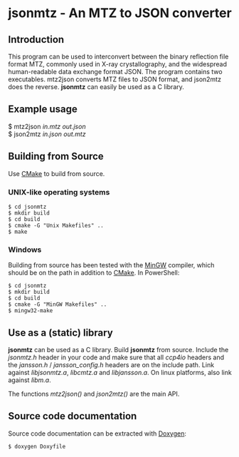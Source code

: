 jsonmtz - An MTZ to JSON converter
==================================

Introduction
------------

This program can be used to interconvert between the binary reflection file
format MTZ, commonly used in X-ray crystallography, and the widespread
human-readable data exchange format JSON. The program contains two executables.
mtz2json converts MTZ files to JSON format, and json2mtz does the reverse.
__jsonmtz__ can easily be used as a C library.

Example usage
-------------
$ mtz2json _in.mtz_ _out.json_  
$ json2mtz _in.json_ _out.mtz_

Building from Source
--------------------
Use [CMake](https://cmake.org/) to build from source.

### UNIX-like operating systems
```shell
$ cd jsonmtz  
$ mkdir build  
$ cd build  
$ cmake -G "Unix Makefiles" ..  
$ make
```

### Windows
Building from source has been tested with the
[MinGW](http://mingw.org/) compiler, which should be on the path in addition
to [CMake](https://cmake.org/). In PowerShell:

```shell
$ cd jsonmtz  
$ mkdir build  
$ cd build  
$ cmake -G "MinGW Makefiles" ..  
$ mingw32-make
```

Use as a (static) library
-------------------------

__jsonmtz__ can be used as a C library. Build __jsonmtz__ from source. Include
the _jsonmtz.h_ header in your code and make sure that all _ccp4io_ headers
and the _jansson.h_ / _jansson\_config.h_ headers are on the include path.
Link against _libjsonmtz.a_, _libcmtz.a_ and _libjansson.a_. On linux
platforms, also link against _libm.a_.

The functions _mtz2json()_ and _json2mtz()_ are the main API.

Source code documentation
-------------------------

Source code documentation can be extracted with [Doxygen](www.doxygen.org):  
```shell
$ doxygen Doxyfile
```